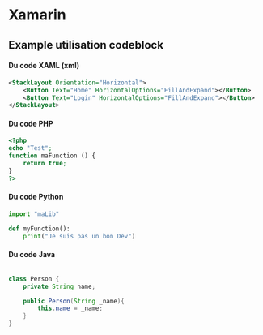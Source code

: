 # Xamarin

## Example utilisation codeblock

#### Du code XAML (xml)
```xml
<StackLayout Orientation="Horizontal">
    <Button Text="Home" HorizontalOptions="FillAndExpand"></Button>
    <Button Text="Login" HorizontalOptions="FillAndExpand"></Button>
</StackLayout>
```

#### Du code PHP
```php
<?php 
echo "Test";
function maFunction () {
    return true;
}
?>
```

#### Du code Python
```python
import "maLib"

def myFunction():
    print("Je suis pas un bon Dev")
```

#### Du code Java
```java

class Person {
    private String name;

    public Person(String _name){
        this.name = _name;
    }
}
```